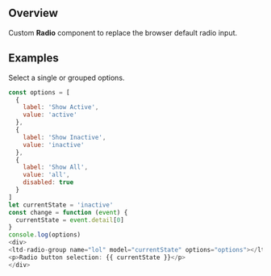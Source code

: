## Overview

Custom **Radio** component to replace the browser default radio input.


## Examples

Select a single or grouped options.

```js
const options = [
  {
    label: 'Show Active',
    value: 'active'
  },
  {
    label: 'Show Inactive',
    value: 'inactive'
  },
  {
    label: 'Show All',
    value: 'all',
    disabled: true
  }
]
let currentState = 'inactive'
const change = function (event) {
  currentState = event.detail[0]
}
console.log(options)
<div>
<ltd-radio-group name="lol" model="currentState" options="options"></ltd-radio-group>
<p>Radio button selection: {{ currentState }}</p>
</div>
```
